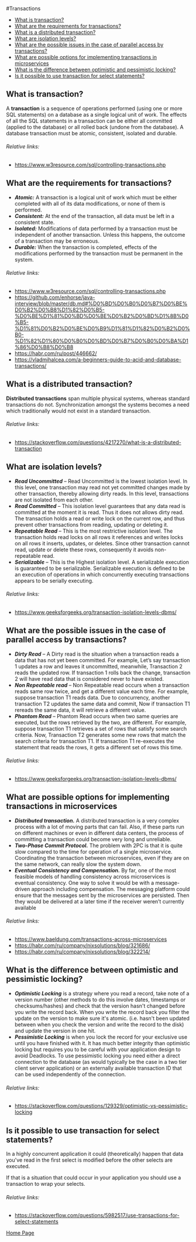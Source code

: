 #Transactions
- [What is transaction?](#what-is-transaction)
- [What are the requirements for transactions?](#what-are-the-requirements-for-transactions)
- [What is a distributed transaction?](#what-is-a-distributed-transaction)
- [What are isolation levels?](#what-are-isolation-levels)
- [What are the possible issues in the case of parallel access by transactions?](#what-are-the-possible-issues-in-the-case-of-parallel-access-by-transactions)
- [What are possible options for implementing transactions in microservices](#what-are-possible-options-for-implementing-transactions-in-microservices)
- [What is the difference between optimistic and pessimistic locking?](#what-is-the-difference-between-optimistic-and-pessimistic-locking)
- [Is it possible to use transaction for select statements?](#is-it-possible-to-use-transaction-for-select-statements)

## What is transaction?
A **transaction** is a sequence of operations performed (using one or more SQL statements) on a database as a single logical unit of work. The effects of all the SQL statements in a transaction can be either all committed (applied to the database) or all rolled back (undone from the database). A database transaction must be atomic, consistent, isolated and durable.
###### Relative links:
+ https://www.w3resource.com/sql/controlling-transactions.php

## What are the requirements for transactions?
- ***Atomic:*** A transaction is a logical unit of work which must be either completed with all of its data modifications, or none of them is performed.
- ***Consistent:*** At the end of the transaction, all data must be left in a consistent state.
- ***Isolated:*** Modifications of data performed by a transaction must be independent of another transaction. Unless this happens, the outcome of a transaction may be erroneous.
- ***Durable:*** When the transaction is completed, effects of the modifications performed by the transaction must be permanent in the system.
###### Relative links:
- https://www.w3resource.com/sql/controlling-transactions.php
- https://github.com/enhorse/java-interview/blob/master/db.md#%D0%BD%D0%B0%D0%B7%D0%BE%D0%B2%D0%B8%D1%82%D0%B5-%D0%BE%D1%81%D0%BD%D0%BE%D0%B2%D0%BD%D1%8B%D0%B5-%D1%81%D0%B2%D0%BE%D0%B9%D1%81%D1%82%D0%B2%D0%B0-%D1%82%D1%80%D0%B0%D0%BD%D0%B7%D0%B0%D0%BA%D1%86%D0%B8%D0%B8
- https://habr.com/ru/post/446662/
- https://vladmihalcea.com/a-beginners-guide-to-acid-and-database-transactions/

## What is a distributed transaction?
**Distributed transactions** span multiple physical systems, whereas standard transactions do not. Synchronization amongst the systems becomes a need which traditionally would not exist in a standard transaction.
###### Relative links:
- https://stackoverflow.com/questions/4217270/what-is-a-distributed-transaction

## What are isolation levels?
- ***Read Uncommitted*** – Read Uncommitted is the lowest isolation level. In this level, one transaction may read not yet committed changes made by other transaction, thereby allowing dirty reads. In this level, transactions are not isolated from each other.
- ***Read Committed*** – This isolation level guarantees that any data read is committed at the moment it is read. Thus it does not allows dirty read. The transaction holds a read or write lock on the current row, and thus prevent other transactions from reading, updating or deleting it.
- ***Repeatable Read*** – This is the most restrictive isolation level. The transaction holds read locks on all rows it references and writes locks on all rows it inserts, updates, or deletes. Since other transaction cannot read, update or delete these rows, consequently it avoids non-repeatable read.
- ***Serializable*** – This is the Highest isolation level. A serializable execution is guaranteed to be serializable. Serializable execution is defined to be an execution of operations in which concurrently executing transactions appears to be serially executing.
###### Relative links:
+ https://www.geeksforgeeks.org/transaction-isolation-levels-dbms/

## What are the possible issues in the case of parallel access by transactions?
- ***Dirty Read*** – A Dirty read is the situation when a transaction reads a data that has not yet been committed. For example, Let’s say transaction 1 updates a row and leaves it uncommitted, meanwhile, Transaction 2 reads the updated row. If transaction 1 rolls back the change, transaction 2 will have read data that is considered never to have existed.
- ***Non Repeatable read*** – Non Repeatable read occurs when a transaction reads same row twice, and get a different value each time. For example, suppose transaction T1 reads data. Due to concurrency, another transaction T2 updates the same data and commit, Now if transaction T1 rereads the same data, it will retrieve a different value.
- ***Phantom Read*** – Phantom Read occurs when two same queries are executed, but the rows retrieved by the two, are different. For example, suppose transaction T1 retrieves a set of rows that satisfy some search criteria. Now, Transaction T2 generates some new rows that match the search criteria for transaction T1. If transaction T1 re-executes the statement that reads the rows, it gets a different set of rows this time.
###### Relative links:
+ https://www.geeksforgeeks.org/transaction-isolation-levels-dbms/

## What are possible options for implementing transactions in microservices
- ***Distributed transaction.*** A distributed transaction is a very complex process with a lot of moving parts that can fail. Also, if these parts run on different machines or even in different data centers, the process of committing a transaction could become very long and unreliable.
- ***Two-Phase Commit Protocol.*** The problem with 2PC is that it is quite slow compared to the time for operation of a single microservice. Coordinating the transaction between microservices, even if they are on the same network, can really slow the system down.
- ***Eventual Consistency and Compensation.*** By far, one of the most feasible models of handling consistency across microservices is eventual consistency. One way to solve it would be with a message-driven approach including compensation. The messaging platform could ensure that the messages sent by the microservices are persisted. Then they would be delivered at a later time if the receiver weren’t currently available
###### Relative links:
+ https://www.baeldung.com/transactions-across-microservices
+ https://habr.com/ru/company/nixsolutions/blog/321686/
+ https://habr.com/ru/company/nixsolutions/blog/322214/

## What is the difference between optimistic and pessimistic locking?
+ ***Optimistic Locking*** is a strategy where you read a record, take note of a version number (other methods to do this involve dates, timestamps or checksums/hashes) and check that the version hasn't changed before you write the record back. When you write the record back you filter the update on the version to make sure it's atomic. (i.e. hasn't been updated between when you check the version and write the record to the disk) and update the version in one hit.
+ ***Pessimistic Locking*** is when you lock the record for your exclusive use until you have finished with it. It has much better integrity than optimistic locking but requires you to be careful with your application design to avoid Deadlocks. To use pessimistic locking you need either a direct connection to the database (as would typically be the case in a two tier client server application) or an externally available transaction ID that can be used independently of the connection.
###### Relative links:
+ https://stackoverflow.com/questions/129329/optimistic-vs-pessimistic-locking

## Is it possible to use transaction for select statements?
In a highly concurrent application it could (theoretically) happen that data you've read in the first select is modified before the other selects are executed.

If that is a situation that could occur in your application you should use a transaction to wrap your selects.
###### Relative links:
+ https://stackoverflow.com/questions/5982517/use-transactions-for-select-statements

[Home Page](README.md)
